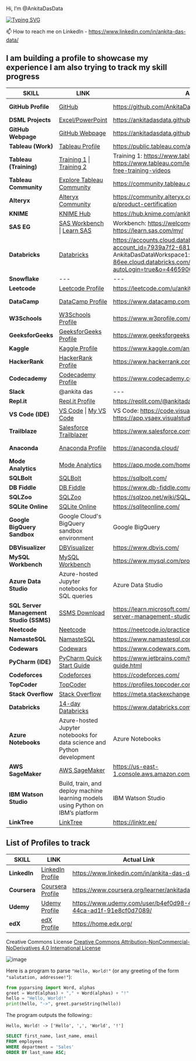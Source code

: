 Hi, I’m @AnkitaDasData

[![Typing SVG](https://readme-typing-svg.demolab.com/?lines=I+am+building+a+profile+to+showcase;Please+have+patience)](https://git.io/typing-svg)

📫 How to reach me on LinkedIn - https://www.linkedin.com/in/ankita-das-data/

I am building a profile to showcase my experience
I am also trying to track my skill progress
-----------------------------------------------------------------------------------


| **SKILL**                | **LINK**                                                                                       | **Actual Link**                                                               | **Skill Type**                               |
|--------------------------|-----------------------------------------------------------------------------------------------|------------------------------------------------------------------------------|----------------------------------------------|
| **GitHub Profile**        | [GitHub](https://github.com/AnkitaDasData)                                                     | https://github.com/AnkitaDasData                                              | Version Control/Projects                     |
| **DSML Projects**         | [Excel/PowerPoint](https://ankitadasdata.github.io/)                                           | https://ankitadasdata.github.io/                                              | DSML Projects                                |
| **GitHub Webpage**        | [GitHub Webpage](https://ankitadasdata.github.io/Ankita-Das-Data.github.io/)                   | https://ankitadasdata.github.io/Ankita-Das-Data.github.io/                    | Version Control                              |
| **Tableau (Work)**        | [Tableau Profile](https://public.tableau.com/app/profile/ankitadasdata/vizzes)                 | https://public.tableau.com/app/profile/ankitadasdata/vizzes                   | Data Visualization                           |
| **Tableau (Training)**    | [Training 1](https://www.tableau.com/learn/training) \| [Training 2](https://www.tableau.com/learn/training/pre-2021.1-tableau-free-training-videos) | Training 1: https://www.tableau.com/learn/training \| Training 2: https://www.tableau.com/learn/training/pre-2021.1-tableau-free-training-videos | Data Visualization                           |
| **Tableau Community**     | [Explore Tableau Community](https://community.tableau.com/s/explore-forums)                   | https://community.tableau.com/s/explore-forums                               | Community/Support                            |
| **Alteryx**               | [Alteryx Community](https://community.alteryx.com/t5/Certification-Exams/bd-p/product-certification) | https://community.alteryx.com/t5/Certification-Exams/bd-p/product-certification | Data Preparation                             |
| **KNIME**                 | [KNIME Hub](https://hub.knime.com/ankitadasdata)                                               | https://hub.knime.com/ankitadasdata                                           | Data Preparation                             |
| **SAS EG**                | [SAS Workbench](https://welcome.oda.sas.com/) \| [Learn SAS](https://learn.sas.com/my/)                         | Workbench: https://welcome.oda.sas.com/ \| Learn: https://learn.sas.com/my/          | Data Analytics                               |
| **Databricks**            | [Databricks](https://community.cloud.databricks.com/settings/user/profile?o=2514536658174028)  | https://accounts.cloud.databricks.com/?account_id=7939a7f2-6813-47a0-9554-f7e150be6dc2 \| AnkitaDasDataWorkspace1: https://dbc-d9d42c99-86ee.cloud.databricks.com/?autoLogin=true&o=4465906656994114 | Data Engineering                             |
| **Snowflake**             | ---                                                                                           | ---                                                                          | Data Warehouse                               |
| **Leetcode**              | [Leetcode Profile](https://leetcode.com/u/ankitadasdata/)                                      | https://leetcode.com/u/ankitadasdata                                          | Coding/Algorithms                            |
| **DataCamp**              | [DataCamp Profile](https://www.datacamp.com/portfolio/ankitadasdata)                           | https://www.datacamp.com/portfolio/ankitadasdata                              | Data Science/Training                        |
| **W3Schools**             | [W3Schools Profile](https://www.w3profile.com/ankitadasdata)                                   | https://www.w3profile.com/ankitadasdata                                       | Web Development/Coding                       |
| **GeeksforGeeks**         | [GeeksforGeeks Profile](https://www.geeksforgeeks.org/user/ankitadasdata/)                     | https://www.geeksforgeeks.org/user/ankitadasdata/                             | Coding/Algorithms                            |
| **Kaggle**                | [Kaggle Profile](https://www.kaggle.com/ankitadasdata)                                         | https://www.kaggle.com/ankitadasdata                                          | Data Science                                 |
| **HackerRank**            | [HackerRank Profile](https://www.hackerrank.com/profile/AnkitaDasData)                         | https://www.hackerrank.com/profile/AnkitaDasData                              | Coding/Algorithms                            |
| **Codecademy**            | [Codecademy Profile](https://www.codecademy.com/profiles/ankitadasdata)                        | https://www.codecademy.com/profiles/ankitadasdata                             | Coding/Training                              |
| **Slack**                 | @ankita das                                                                                   | ---                                                                          | Communication                                |
| **Repl.it**               | [Repl.it Profile](https://replit.com/@ankitadasdata)                                           | https://replit.com/@ankitadasdata                                             | Online IDE/Coding                            |
| **VS Code (IDE)**         | [VS Code](https://code.visualstudio.com/) \| [My VS Code](https://app.vsaex.visualstudio.com/me?mkt=en-US)     | VS Code: https://code.visualstudio.com/ \| My VS Code: https://app.vsaex.visualstudio.com/me?mkt=en-US | Coding IDE                                   |
| **Trailblaze**            | [Salesforce Trailblazer](https://www.salesforce.com/trailblazer/ankitadasdata)                 | https://www.salesforce.com/trailblazer/ankitadasdata                          | CRM/Training                                 |
| **Anaconda**              | [Anaconda Profile](https://anaconda.cloud/)                                                    | https://anaconda.cloud/                                                       | Data Science Platform                        |
| **Mode Analytics**        | [Mode Analytics](https://app.mode.com/home/ankitadasdata/search)                               | https://app.mode.com/home/ankitadasdata/search                                | SQL/Analytics                                |
| **SQLBolt**               | [SQLBolt](https://sqlbolt.com/)                                                               | https://sqlbolt.com/                                                          | SQL Tutorial                                 |
| **DB Fiddle**             | [DB Fiddle](https://www.db-fiddle.com/)                                                       | https://www.db-fiddle.com/                                                    | SQL Testing                                  |
| **SQLZoo**                | [SQLZoo](https://sqlzoo.net/wiki/SQL_Tutorial)                                                | https://sqlzoo.net/wiki/SQL_Tutorial                                          | SQL Tutorial                                 |
| **SQLite Online**         | [SQLite Online](https://sqliteonline.com/)                                                    | https://sqliteonline.com/                                                     | SQL Database                                 |
| **Google BigQuery Sandbox**| Google Cloud's BigQuery sandbox environment                                                   | Google BigQuery                                                              | SQL/Data Analytics                           |
| **DBVisualizer**          | [DBVisualizer](https://www.dbvis.com/)                                                        | https://www.dbvis.com/                                                        | SQL Visualization                            |
| **MySQL Workbench**       | [MySQL Workbench](https://www.mysql.com/products/workbench/)                                  | https://www.mysql.com/products/workbench/                                     | SQL IDE                                      |
| **Azure Data Studio**     | Azure-hosted Jupyter notebooks for SQL queries                                                 | Azure Data Studio                                                            | SQL IDE                                      |
| **SQL Server Management Studio (SSMS)**| [SSMS Download](https://learn.microsoft.com/en-us/sql/ssms/download-sql-server-management-studio-ssms?view=sql-server-ver16) | https://learn.microsoft.com/en-us/sql/ssms/download-sql-server-management-studio-ssms?view=sql-server-ver16 | SQL IDE                                      |
| **Neetcode**              | [Neetcode](https://neetcode.io/practice)                                                      | https://neetcode.io/practice                                                  | SQL Practice                                 |
| **NamasteSQL**            | [NamasteSQL](https://www.namastesql.com/coding-problems)                                       | https://www.namastesql.com/coding-problems                                    | SQL Practice                                 |
| **Codewars**              | [Codewars](https://www.codewars.com/users/AnkitaDasData)                                       | https://www.codewars.com/users/AnkitaDasData                                  | SQL/Python                                   |
| **PyCharm (IDE)**         | [PyCharm Quick Start Guide](https://www.jetbrains.com/help/pycharm/quick-start-guide.html)     | https://www.jetbrains.com/help/pycharm/quick-start-guide.html                 | Python IDE                                   |
| **Codeforces**            | [Codeforces](https://codeforces.com/)                                                         | https://codeforces.com/                                                       | Python Practice                              |
| **TopCoder**              | [TopCoder](https://profiles.topcoder.com/AnkitaDasData)                                        | https://profiles.topcoder.com/AnkitaDasData                                   | Python Practice                              |
| **Stack Overflow**        | [Stack Overflow](https://stackoverflow.com/users/27388533/ankitadasdata?tab=badges)            | https://meta.stackexchange.com/users/1604382/ankitadasdata            | Python Forum                                 |
| **Databricks**            | [14-day Databricks](https://www.databricks.com/try-databricks#account)                        | https://www.databricks.com/try-databricks                                       |
| **Azure Notebooks**       | Azure-hosted Jupyter notebooks for data science and Python development                        | Azure Notebooks                                                              | Python/Data Science                          |
| **AWS SageMaker**         | [AWS SageMaker](https://ca-central-1.console.aws.amazon.com/console/services?region=ca-central-1#) | https://us-east-1.console.aws.amazon.com/billing/home#/freetier               | Python/ML                                    |
| **IBM Watson Studio**     | Build, train, and deploy machine learning models using Python on IBM’s platform                | IBM Watson Studio                                                            | Python/ML                                    |
| **LinkTree**              | [LinkTree](https://linktr.ee/)                                                                | https://linktr.ee/                                                            | Profile Hub                                  |


List of Profiles to track
-----------------------------------------------------------------------
| **SKILL**                | **LINK**                                                                                       | **Actual Link**                                                               | **CONTENTS**                                    |
|--------------------------|-----------------------------------------------------------------------------------------------|------------------------------------------------------------------------------|------------------------------------------------|
| **LinkedIn**              | [LinkedIn Profile](https://www.linkedin.com/in/ankita-das-data/)                               | https://www.linkedin.com/in/ankita-das-data/                                  | ---                                            |
| **Coursera**              | [Coursera Profile](https://www.coursera.org/learner/ankitadasdata)                             | https://www.coursera.org/learner/ankitadasdata                                | ---                                            |
| **Udemy**                 | [Udemy Profile](https://www.udemy.com/user/b4ef0d98-46ef-44ca-ad1f-91e8cf0d7089/)              | https://www.udemy.com/user/b4ef0d98-46ef-44ca-ad1f-91e8cf0d7089/              | ---                                            |
| **edX**                   | [edX Profile](https://home.edx.org/)                                                          | https://home.edx.org/                                                         | ---                                            




Creative Commons License [Creative Commons Attribution-NonCommercial-NoDerivatives 4.0 International License](https://creativecommons.org/licenses/by-nc-nd/4.0/)

![image](https://github.com/user-attachments/assets/95a39b19-6afa-45f5-a038-2780c7e21937)

Here is a program to parse ``"Hello, World!"`` (or any greeting of the form
``"salutation, addressee!"``):

```python
from pyparsing import Word, alphas
greet = Word(alphas) + "," + Word(alphas) + "!"
hello = "Hello, World!"
print(hello, "->", greet.parseString(hello))
```

The program outputs the following::

    Hello, World! -> ['Hello', ',', 'World', '!']

```sql
SELECT first_name, last_name, email
FROM employees
WHERE department = 'Sales'
ORDER BY last_name ASC;
```

<!---
AnkitaDasData/AnkitaDasData is a ✨ special ✨ repository because its `README.md` (this file) appears on your GitHub profile.
You can click the Preview link to take a look at your changes.
--->
